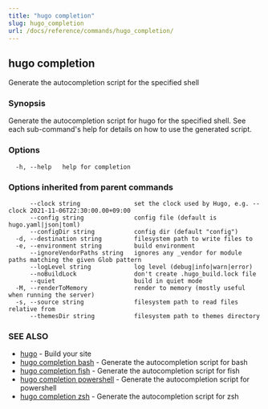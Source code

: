 ```yaml
---
title: "hugo completion"
slug: hugo_completion
url: /docs/reference/commands/hugo_completion/
---
```

## hugo completion

Generate the autocompletion script for the specified shell

### Synopsis

Generate the autocompletion script for hugo for the specified shell.
See each sub-command's help for details on how to use the generated script.


### Options

```
  -h, --help   help for completion
```

### Options inherited from parent commands

```
      --clock string               set the clock used by Hugo, e.g. --clock 2021-11-06T22:30:00.00+09:00
      --config string              config file (default is hugo.yaml|json|toml)
      --configDir string           config dir (default "config")
  -d, --destination string         filesystem path to write files to
  -e, --environment string         build environment
      --ignoreVendorPaths string   ignores any _vendor for module paths matching the given Glob pattern
      --logLevel string            log level (debug|info|warn|error)
      --noBuildLock                don't create .hugo_build.lock file
      --quiet                      build in quiet mode
  -M, --renderToMemory             render to memory (mostly useful when running the server)
  -s, --source string              filesystem path to read files relative from
      --themesDir string           filesystem path to themes directory
```

### SEE ALSO

* [hugo](/docs/reference/commands/hugo/)	 - Build your site
* [hugo completion bash](/docs/reference/commands/hugo_completion_bash/)	 - Generate the autocompletion script for bash
* [hugo completion fish](/docs/reference/commands/hugo_completion_fish/)	 - Generate the autocompletion script for fish
* [hugo completion powershell](/docs/reference/commands/hugo_completion_powershell/)	 - Generate the autocompletion script for powershell
* [hugo completion zsh](/docs/reference/commands/hugo_completion_zsh/)	 - Generate the autocompletion script for zsh

